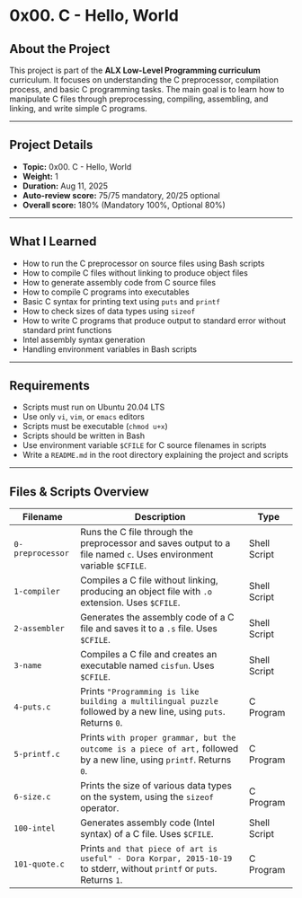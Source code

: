 # 0x00. C - Hello, World

## About the Project

This project is part of the **ALX Low-Level Programming curriculum** curriculum. It focuses on understanding the C preprocessor, compilation process, and basic C programming tasks. The main goal is to learn how to manipulate C files through preprocessing, compiling, assembling, and linking, and write simple C programs.

---

## Project Details

- **Topic:** 0x00. C - Hello, World
- **Weight:** 1
- **Duration:** Aug 11, 2025
- **Auto-review score:** 75/75 mandatory, 20/25 optional
- **Overall score:** 180% (Mandatory 100%, Optional 80%)

---

## What I Learned

- How to run the C preprocessor on source files using Bash scripts
- How to compile C files without linking to produce object files
- How to generate assembly code from C source files
- How to compile C programs into executables
- Basic C syntax for printing text using `puts` and `printf`
- How to check sizes of data types using `sizeof`
- How to write C programs that produce output to standard error without standard print functions
- Intel assembly syntax generation
- Handling environment variables in Bash scripts

---

## Requirements

- Scripts must run on Ubuntu 20.04 LTS
- Use only `vi`, `vim`, or `emacs` editors
- Scripts must be executable (`chmod u+x`)
- Scripts should be written in Bash
- Use environment variable `$CFILE` for C source filenames in scripts
- Write a `README.md` in the root directory explaining the project and scripts

---

## Files & Scripts Overview

| Filename        | Description                                                                                                              | Type         |
|-----------------|--------------------------------------------------------------------------------------------------------------------------|--------------|
| `0-preprocessor`| Runs the C file through the preprocessor and saves output to a file named `c`. Uses environment variable `$CFILE`.       | Shell Script |
| `1-compiler`    | Compiles a C file without linking, producing an object file with `.o` extension. Uses `$CFILE`.                           | Shell Script |
| `2-assembler`   | Generates the assembly code of a C file and saves it to a `.s` file. Uses `$CFILE`.                                       | Shell Script |
| `3-name`        | Compiles a C file and creates an executable named `cisfun`. Uses `$CFILE`.                                               | Shell Script |
| `4-puts.c`      | Prints `"Programming is like building a multilingual puzzle` followed by a new line, using `puts`. Returns `0`.           | C Program    |
| `5-printf.c`    | Prints `with proper grammar, but the outcome is a piece of art,` followed by a new line, using `printf`. Returns `0`.     | C Program    |
| `6-size.c`      | Prints the size of various data types on the system, using the `sizeof` operator.                                         | C Program    |
| `100-intel`     | Generates assembly code (Intel syntax) of a C file. Uses `$CFILE`.                                                       | Shell Script |
| `101-quote.c`   | Prints `and that piece of art is useful" - Dora Korpar, 2015-10-19` to stderr, without `printf` or `puts`. Returns `1`.   | C Program    |
